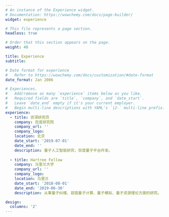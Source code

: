 ```yaml
---
# An instance of the Experience widget.
# Documentation: https://wowchemy.com/docs/page-builder/
widget: experience

# This file represents a page section.
headless: true

# Order that this section appears on the page.
weight: 40

title: Experience
subtitle:

# Date format for experience
#   Refer to https://wowchemy.com/docs/customization/#date-format
date_format: Jan 2006

# Experiences.
#   Add/remove as many `experience` items below as you like.
#   Required fields are `title`, `company`, and `date_start`.
#   Leave `date_end` empty if it's your current employer.
#   Begin multi-line descriptions with YAML's `|2-` multi-line prefix.
experience:
  - title: 资深研究员
    company: 百度研究院
    company_url: ''
    company_logo: 
    location: 北京
    date_start: '2019-07-01'
    date_end: ''
    description: 量子人工智能研究，百度量子平台开发。
    
  - title: Hartree Fellow
    company: 马里兰大学
    company_url: ''
    company_logo: 
    location: 马里兰
    date_start: '2018-08-01'
    date_end: '2019-06-30'
    description: 从事量子纠缠、容错量子计算、量子模拟、量子资源理论方面的研究。

design:
  columns: '2'
---
```

